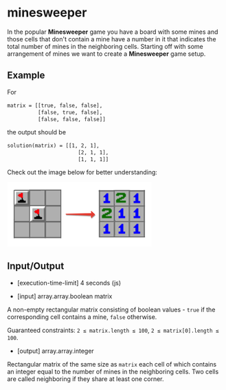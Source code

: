 # minesweeper

In the popular **Minesweeper** game you have a board with some mines and those cells that don't contain a mine have a number in it that indicates the total number of mines in the neighboring cells. Starting off with some arrangement of mines we want to create a **Minesweeper** game setup.

## Example

For
```
matrix = [[true, false, false],
          [false, true, false],
          [false, false, false]]
```
the output should be
```
solution(matrix) = [[1, 2, 1],
                       [2, 1, 1],
                       [1, 1, 1]]
```
Check out the image below for better understanding:

![example](src/example.png)

## Input/Output

- [execution-time-limit] 4 seconds (js)

- [input] array.array.boolean matrix

A non-empty rectangular matrix consisting of boolean values - `true` if the corresponding cell contains a mine, `false` otherwise.

Guaranteed constraints:
`2 ≤ matrix.length ≤ 100`,
`2 ≤ matrix[0].length ≤ 100`.

- [output] array.array.integer

Rectangular matrix of the same size as `matrix` each cell of which contains an integer equal to the number of mines in the neighboring cells. Two cells are called neighboring if they share at least one corner.
